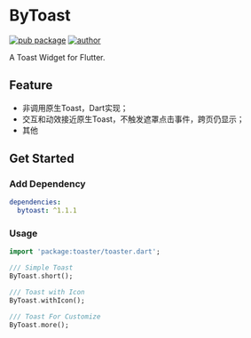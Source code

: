 # ByToast
[![pub package](https://img.shields.io/badge/pub-v1.1.1-brightgreen?style=flat&logo=flutter)](https://pub.dev/packages/bytoast) 
[![author](https://img.shields.io/badge/author-:byk-4189d5?style=flat&logo=github)](https://github.com/bluesofy)

A Toast Widget for Flutter.

## Feature
- 非调用原生Toast，Dart实现；
- 交互和动效接近原生Toast，不触发遮罩点击事件，跨页仍显示；
- 其他

## Get Started
### Add Dependency
```yaml
dependencies:
  bytoast: ^1.1.1
```

### Usage
```dart
import 'package:toaster/toaster.dart';

/// Simple Toast
ByToast.short();

/// Toast with Icon
ByToast.withIcon();

/// Toast For Customize
ByToast.more();
```
